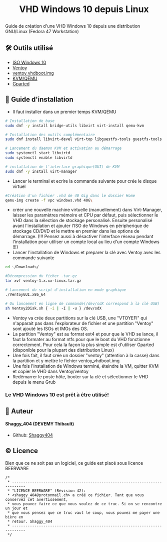 

# <p align="center">VHD Windows 10 depuis Linux
</p>
  Guide de création d'une VHD Windows 10 depuis une distribution GNU/Linux (Fedora 47 Workstation)

## 🛠️ Outils utilisé
- [ISO Windows 10](https://www.microsoft.com/en-us/software-download/windows10ISO) 
- [Ventoy](https://www.ventoy.net/en/download.html)
- [ventoy_vhdboot.img](https://www.ventoy.net/en/plugin_vhdboot.html)
- [KVM/QEMU](https://www.qemu.org/)
- [Gparted](https://gparted.org/)


## 🧐 Guide d'installation    
- Il faut installer dans un premier temps KVM/QEMU
```bash
# Installation de base
sudo dnf -y install bridge-utils libvirt virt-install qemu-kvm

# Installation des outils complémentaire
sudo dnf install libvirt-devel virt-top libguestfs-tools guestfs-tools

# Lancement du daemon KVM et activation au démarrage
sudo systemctl start libvirtd
sudo systemctl enable libvirtd

# installation de l'interface graphique(GUI) de KVM
sudo dnf -y install virt-manager
```

- Lancer le terminal et ecrire la commande suivante pour crée le disque virtuel
```bash
#Création d'un fichier .vhd de 40 Gig dans le dossier Home
qemu-img create -f vpc windows.vhd 40G\
```
- créer une nouvelle machine virtuelle (manuellement) dans Virt-Manager, laisser les paramètres mémoire et CPU par défaut, puis sélectionner le VHD dans la sélection de stockage personalisé. Ensuite personalisé avant l'installation et ajouter l'ISO de Windows en péripherique de stockage CD/DVD et le mettre en premier dans les options de démarrage. (!!! Pensez aussi à désactiver l'interface réseau pendant l'installation pour utiliser un compte local au lieu d'un compte Windows !!!)
- Lancer l'installation de Windows et preparer la clé avec Ventoy avec les commande suivante
```bash
cd ~/Downloads/

#Décompression du ficher .tar.gz
tar xvf ventoy-1.x.xx-linux.tar.gz

# Lancement du script d'installation en mode graphique
./VentoyGUI.x86_64

# Ou lancement en ligne de commande(/dev/sdX correspond à la clé USB)
sh Ventoy2Disk.sh { -i | -I | -u } /dev/sdX
```
- Ventoy va crée deux partitions sur la clé USB, une "VTOYEFI" qui n'apparait pas dans l'explorateur de fichier et une partition "Ventoy" sont ajouté les ISOs et IMGs des OS.
- La partition "Ventoy" est au format ext4 et pour que le VHD se lance, il faut la formater au format ntfs pour que le boot du VHD fonctionne correctement. Pour cela la façon la plus simple est d'utiliser Gparted (disponible pour la plupart des distribution Linux)
- Une fois fait, il faut crée un dossier "ventoy" (attention à la casse) dans la partition et y mettre le fichier ventoy_vhdboot.img
- Une fois l'installation de Windows terminé, éteindre la VM, quitter KVM et copier le VHD dans Ventoy/ventoy
- Redémarrer le poste hôte, booter sur la clé et sélectionner le VHD depuis le menu Grub
 ### Le VHD Windows 10 est prêt à être utilisé!


## 🙇 Auteur
#### Shaggy_404 (DEVEMY Thibault)
- Github: [Shaggy404](https://github.com/Shaggy404)    
        
        
## ©️ Licence

Bien que ce ne soit pas un logiciel, ce guide est placé sous licence BEERWARE
```
/*
 * ----------------------------------------------------------------------------
 * "LICENCE BEERWARE" (Révision 42):
 * <shaggy_404@protonmail.ch> a créé ce fichier. Tant que vous conservez cet avertissement,
 * vous pouvez faire ce que vous voulez de ce truc. Si on se rencontre un jour et
 * que vous pensez que ce truc vaut le coup, vous pouvez me payer une bière en
 * retour. Shaggy_404
 * ----------------------------------------------------------------------------
 */
 ```

        
        
        



        
        
